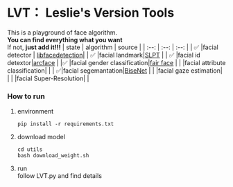 # LVT： Leslie's Version Tools
This is a playground of face algorithm.<br>
**You can find everything what you want**<br>
If not, **just add it!!!**
| state | algorithm | source |
| :--: | :--: | :--: |
| ✅ |facial detector | [libfacedetection](https://github.com/ShiqiYu/libfacedetection.train)|
| ✅ |facial landmark|[SLPT](https://github.com/Jiahao-UTS/SLPT-master) |
| ✅ |facial id detextor|[arcface](https://github.com/ronghuaiyang/arcface-pytorch) |
|✅  |facial gender classification|[fair face](https://github.com/dchen236/FairFace) |
| |facial attribute classification| |
| ✅|facial segemantation|[BiseNet](https://github.com/zllrunning/face-parsing.PyTorch) |
| |facial gaze estimation| |
| |facial Super-Resolution| |
### How to run
1. environment<br>
   ```shell
   pip install -r requirements.txt
   ```
2. download model<br>
    ```shell
    cd utils
    bash download_weight.sh
    ```
3. run<br>
   follow LVT.py and find details